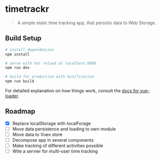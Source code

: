 # timetrackr

> A simple static time tracking app, that persists data to Web Storage.

## Build Setup

``` bash
# install dependencies
npm install

# serve with hot reload at localhost:8080
npm run dev

# build for production with minification
npm run build
```

For detailed explanation on how things work, consult the [docs for vue-loader](http://vuejs.github.io/vue-loader).

## Roadmap

- [x] Replace localStorage with localForage
- [ ] Move data persistence and loading to own module
- [ ] Move data to Vuex store
- [ ] Decompose app in several components
- [ ] Make tracking of different activities possible
- [ ] Wite a servier for multi-user time tracking
